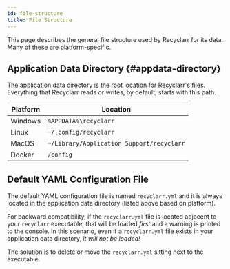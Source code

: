 ```yaml
---
id: file-structure
title: File Structure
---
```

This page describes the general file structure used by Recyclarr for its data. Many of these are
platform-specific.

## Application Data Directory {#appdata-directory}

The application data directory is the root location for Recyclarr's files. Everything that Recyclarr
reads or writes, by default, starts with this path.

| Platform | Location                                  |
| -------- | ----------------------------------------- |
| Windows  | `%APPDATA%\recyclarr`                     |
| Linux    | `~/.config/recyclarr`                     |
| MacOS    | `~/Library/Application Support/recyclarr` |
| Docker   | `/config`                                 |

## Default YAML Configuration File

The default YAML configuration file is named `recyclarr.yml` and it is always located in the
application data directory (listed above based on platform).

For backward compatibility, if the `recyclarr.yml` file is located adjacent to your `recyclarr`
executable, that will be loaded *first* and a warning is printed to the console. In this scenario,
even if a `recyclarr.yml` file exists in your application data directory, *it will not be loaded!*

The solution is to delete or move the `recyclarr.yml` sitting next to the executable.
